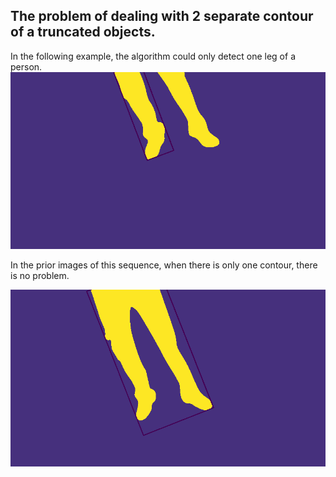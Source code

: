 ## The problem of dealing with 2 separate contour of a truncated objects.  
In the following example, the algorithm could only detect one leg of a person.      
![-](m-25.png)
  
  
In the prior images of this sequence, when there is only one contour, there is no problem.  
  
![](m-24.png)
